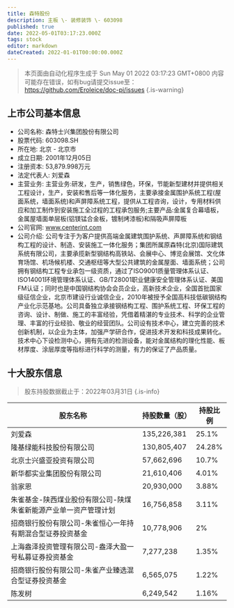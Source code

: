 ```yaml
---
title: 森特股份
description: 主板 \- 装修装饰 \- 603098
published: true
date: 2022-05-01T03:17:23.000Z
tags: stock
editor: markdown
dateCreated: 2022-01-01T00:00:00.000Z
---
```


> 本页面由自动化程序生成于 Sun May 01 2022 03:17:23 GMT+0800
> 内容可能存在错误，如有bug请提交issue至：https://github.com/Eroleice/doc-pi/issues
{.is-warning}

## 上市公司基本信息
- 公司名称: 森特士兴集团股份有限公司
- 股票代码: 603098.SH
- 所在地: 北京 - 北京市
- 成立日期: 2001年12月05日
- 注册资本: 53,879.998万元
- 法定代表人: 刘爱森
- 主营业务: 主营业务:研发，生产，销售绿色，环保，节能新型建材并提供相关工程设计，生产，安装和售后等一体化服务，主要承接金属围护系统工程(屋面系统，墙面系统)和声屏障系统工程，提供从工程咨询，设计，专用材料供应和加工制作到安装施工全过程的工程承包服务;主要产品:金属复合幕墙板，金属屋墙面单层板(铝镁锰合金板，镀制烤漆板)和隔吸声屏障板
- 公司官网: www.centerint.com
- 公司介绍: 公司专注于为客户提供高端金属建筑围护系统、声屏障系统和钢结构工程的设计、制造、安装施工一体化服务；集团所属原森特(北京)国际建筑系统有限公司，主要承揽新型钢结构高铁站、会展中心、博览会展馆、文化体育场馆、机场候机楼、交通枢纽等大型公共建筑的金属屋面、墙面系统；公司拥有钢结构工程专业承包一级资质，通过了ISO9001质量管理体系认证、ISO14001环境管理体系认证、GB/T28001职业健康安全管理体系认证、美国FM认证；同时也是中国钢结构协会会员企业，高新技术企业，全国首批国家级征信企业，北京市建设行业诚信企业，2010年被授予全国高科技低碳钢结构产业化示范基地。公司具备独立承接钢结构工程、围护系统工程、环保工程的咨询、设计、制做、施工的丰富经验，凭借着精湛的专业技术、科学的企业管理、丰富的行业经验、敬业的经营团队。公司设有技术中心，建立完善的技术创新机制，以企业为主体，加强产学研合作，促进技术开发和科技成果转化。技术中心下设检测中心，拥有先进的检测设备，能对金属结构的理化性能、板材厚度、涂层厚度等指标进行科学的测量，有力的保证了产品质量。


## 十大股东信息
> 股东持股数据截止于：2022年03月31日
{.is-info}

| 股东名称 | 持股数量（股） | 持股比例 |
| --- | --- | --- |
| 刘爱森 | 135,226,381 | 25.1% |
| 隆基绿能科技股份有限公司 | 130,805,407 | 24.28% |
| 北京士兴盛亚投资有限公司 | 57,662,696 | 10.7% |
| 新华都实业集团股份有限公司 | 21,610,406 | 4.01% |
| 翁家恩 | 20,930,000 | 3.88% |
| 朱雀基金-陕西煤业股份有限公司-陕煤朱雀新能源产业单一资产管理计划 | 16,756,858 | 3.11% |
| 招商银行股份有限公司-朱雀恒心一年持有期混合型证券投资基金 | 10,778,906 | 2% |
| 上海盎泽投资管理有限公司-盎泽大盈一号私募证券投资基金 | 7,277,238 | 1.35% |
| 招商银行股份有限公司-朱雀产业臻选混合型证券投资基金 | 6,565,075 | 1.22% |
| 陈发树 | 6,249,542 | 1.16% |





